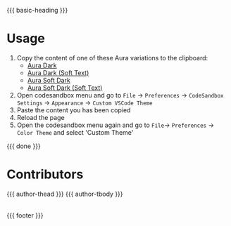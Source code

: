 {{{ basic-heading }}}

# Usage
1. Copy the content of one of these Aura variations to the clipboard:
	- [Aura Dark](themes/aura-dark.json)
	- [Aura Dark (Soft Text)](themes/aura-dark-soft-text.json)
	- [Aura Soft Dark](themes/aura-soft-dark.json)
	- [Aura Soft Dark (Soft Text)](themes/aura-soft-dark-soft-text.json)
2. Open codesandbox menu and go to `File` -> `Preferences` -> `CodeSandbox Settings` -> `Appearance` -> `Custom VSCode Theme`
3. Paste the content you has been copied
4. Reload the page
5. Open the codesandbox menu again and go to `File`-> `Preferences` -> `Color Theme` and select 'Custom Theme'

{{{ done }}}

# Contributors
<table>
  <thead>
    <tr>
      {{{ author-thead }}}
    </tr>
  </thead>

  <tbody>
    <tr>
      {{{ author-tbody }}}
    </tr>
  </tbody>
</table>

{{{ footer }}}

